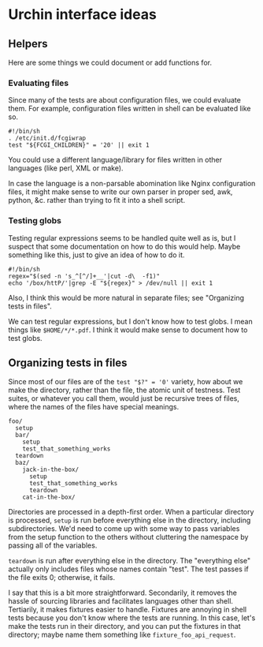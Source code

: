 Urchin interface ideas
===========
## Helpers
Here are some things we could document or add functions for.

### Evaluating files
Since many of the tests are about configuration files, we could evaluate them.
For example, configuration files written in shell can be evaluated like so.

    #!/bin/sh
    . /etc/init.d/fcgiwrap
    test "${FCGI_CHILDREN}" = '20' || exit 1

You could use a different language/library for files written in other languages
(like perl, XML or make).

In case the language is a non-parsable abomination like Nginx configuration
files, it might make sense to write our own parser in proper sed, awk, python,
&c. rather than trying to fit it into a shell script.

### Testing globs
Testing regular expressions seems to be handled quite well as is, but I suspect
that some documentation on how to do this would help. Maybe something like this,
just to give an idea of how to do it.

    #!/bin/sh
    regex="$(sed -n 's_^[^/]+__'|cut -d\  -f1)"
    echo '/box/httP/'|grep -E "${regex}" > /dev/null || exit 1

Also, I think this would be more natural in separate files; see "Organizing
tests in files".

We can test regular expressions, but I don't know how to test globs. I mean
things like `$HOME/*/*.pdf`. I think it would make sense to document how to test
globs.

## Organizing tests in files
Since most of our files are of the `test "$?" = '0'` variety, how about we
make the directory, rather than the file, the atomic unit of testness. Test
suites, or whatever you call them, would just be recursive trees of files,
where the names of the files have special meanings.

    foo/
      setup
      bar/
        setup
        test_that_something_works
      teardown
      baz/
        jack-in-the-box/
          setup
          test_that_something_works
          teardown
        cat-in-the-box/

Directories are processed in a depth-first order. When a particular directory
is processed, `setup` is run before everything else in the directory, including
subdirectories. We'd need to come up with some way to pass variables from the
setup function to the others without cluttering the namespace by passing all
of the variables.

`teardown` is run after everything else in the directory. The "everything else"
actually only includes files whose names contain "test". The test passes if the
file exits 0; otherwise, it fails.

I say that this is a bit more straightforward. Secondarily, it removes the
hassle of sourcing libraries and facilitates languages other than shell.
Tertiarily, it makes fixtures easier to handle. Fixtures are annoying in shell
tests because you don't know where the tests are running. In this case, let's
make the tests run in their directory, and you can put the fixtures in that
directory; maybe name them something like `fixture_foo_api_request`.
